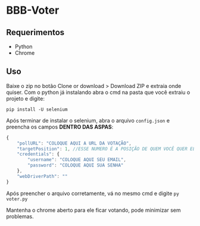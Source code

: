 # BBB-Voter

## Requerimentos
* Python
* Chrome

## Uso
Baixe o zip no botão Clone or download > Download ZIP e extraia onde quiser.
Com o python já instalando abra o cmd na pasta que você extraiu o projeto e digite:
```
pip install -U selenium
```

Após terminar de instalar o selenium, abra o arquivo ``config.json`` e preencha os campos **DENTRO DAS ASPAS**:
```js
{
    "pollURL": "COLOQUE AQUI A URL DA VOTAÇÃO", 
    "targetPosition": 1, //ESSE NUMERO É A POSIÇÃO DE QUEM VOCÊ QUER ELIMINAR, PRIMEIRO, SEGUNDO OU TERCEIRO
    "credentials": {
        "username": "COLOQUE AQUI SEU EMAIL", 
        "password": "COLOQUE AQUI SUA SENHA"
    },
    "webDriverPath": ""
}
```
Após preencher o arquivo corretamente, vá no mesmo cmd e digite ``py voter.py``

Mantenha o chrome aberto para ele ficar votando, pode minimizar sem problemas.
